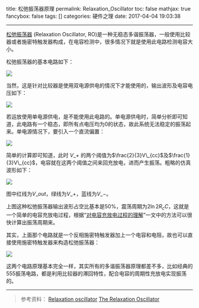 title: 松弛振荡器原理
permalink: Relaxation_Oscillator
toc: false
mathjax: true
fancybox: false
tags: []
categories: 硬件之理
date: 2017-04-04 19:03:38

---

[松弛振荡器](https://en.wikipedia.org/wiki/Relaxation_oscillator) (Relaxation Oscillator, RO)是一种无稳态多谐振荡器，一般使用比较器或者施密特触发器构成，在电容检测中，很多情况下就是使用此电路检测电容大小。

<!--more-->

松弛振荡器的基本电路如下：

![](https://pic.gaomf.store/312px-OpAmpHystereticOscillator.svg.png)

当然，这是针对比较器是使用双电源供电的情况下才能使用的，输出波形及电容电压如下：

![](https://pic.gaomf.store/644px-Opamprelaxationoscillator.svg.png-height300)

若运放使用单电源供电，是不能使用此电路的。单电源供电时，简单分析即可知道，此电路有一个稳态，即所有点电压均为0的状态，故此系统无法稳定的振荡起来。单电源情况下，要引入一个直流偏置：

![](https://pic.gaomf.store/20170404173330.png-height300)

简单的计算即可知道，此时 $V\_{+}$ 的两个阈值为$\frac{2}{3}V\_{cc}$及$\frac{1}{3}V\_{cc}$，电容就在这两个阈值之间来回充放电，进而产生振荡。粗略的仿真波形如下：

![](https://pic.gaomf.store/20170404174119.png-height300)

图中红线为$V\_{out}$，绿线为$V\_{+}$，蓝线为$V\_{-}$。

上图这种松弛振荡器输出波形占空比基本是50%，震荡周期为$2\ln2 R_{c}C$，这就是一个简单的电容充放电过程，根据“[对电容充放电过程的理解](/2017/04/04/Capacity_Charge/)”一文中的方法可以很快计算出振荡周期来。

其实，上面那个电路就是一个反相施密特触发器加上一个电容和电阻，故也可以直接使用施密特触发器来构造松弛振荡器：

![](https://pic.gaomf.store/20170404175130.png-width600)

这两个电路原理基本完全一样，其实所有的多谐振荡器原理都差不多，比如经典的555振荡电路，都是利用比较器的滞回特性，配合电容的周期性充放电实现振荡的。

----------

> 参考资料：
> [Relaxation oscillator](https://en.wikipedia.org/wiki/Relaxation_oscillator)
> [The Relaxation Oscillator](https://courses.engr.illinois.edu/ece110/content/labs/Modules/TheRelaxationOscillator_v2.pdf)






